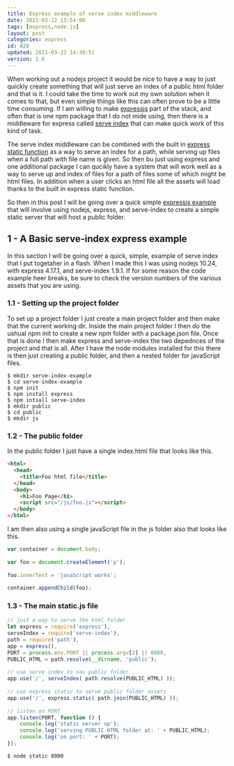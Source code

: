 ```yaml
---
title: Express example of serve index middleware
date: 2021-03-22 13:54:00
tags: [express,node.js]
layout: post
categories: express
id: 828
updated: 2021-03-22 14:39:51
version: 1.6
---
```


When working out a nodejs project it would be nice to have a way to just quickly create something that will just serve an index of a public html folder and that is it. I could take the time to work out my own solution when it comes to that, but even simple things like this can often prove to be a little time consuming. If I am willing to make [expressjs](https://expressjs.com/) part of the stack, and often that is one npm package that I do not mide using, then there is a middleware for express called [serve index](https://www.npmjs.com/package/serve-index) that can make quick work of this kind of task.

The serve index middleware can be combined with the built in [express static function](https://expressjs.com/en/starter/static-files.html) as a way to serve an index for a path, while serving up files when a full path with file name is given. So then bu just using express and one additional package I can qucikly have a system that will work well as a way to serve up and index of files for a path of files some of which might be html files. In addition when a user clicks an html file all the assets will load thanks to the built in express static function.

So then in this post I will be going over a quick simple [expressjs example](/2019/04/30/express-example) that will involve using nodejs, express, and serve-index to create a simple static server that will host a public folder.

<!-- more -->

## 1 - A Basic serve-index express example

In this section I will be going over a quick, simple, example of serve index that I put togetaher in a flash. When I made this I was using nodejs 10.24, with express 4.17.1, and serve-index 1.9.1. If for some reason the code example heer breaks, be sure to check the version numbers of the various assets that you are using.

### 1.1 - Setting up the project folder

To set up a project folder I just create a main project folder and then make that the current working dir. Inside the main project folder I then do the ushual npm init to create a new npm folder with a package.json file. Once that is done I then make express and serve-index the two depednces of the project and that is all. After I have the node modules installed for this there is then just creating a public folder, and then a nested folder for javaScript files.

```
$ mkdir serve-index-example
$ cd serve-index-example
$ npm init
$ npm install express
$ npm intsall serve-index
$ mkdir public
$ cd public
$ mkdir js
```

### 1.2 - The public folder

In the public folder I just have a single index.html file that looks like this.

```html
<html>
  <head>
    <title>Foo html file</title>
  </head>
  <body>
    <h1>Foo Page</h1>
    <script src="/js/foo.js"></script>
  </body>
</html>
```

I am then also using a single javaScript file in the js folder also that looks like this.

```js
var container = document.body;
 
var foo = document.createElement('p');
 
foo.innerText = 'javaScript works';
 
container.appendChild(foo);
```

### 1.3 - The main static.js file

```js
// just a way to serve the html folder
let express = require('express'),
serveIndex = require('serve-index'),
path = require('path'),
app = express(),
PORT = process.env.PORT || process.argv[2] || 8080,
PUBLIC_HTML = path.resolve(__dirname, 'public');
 
// use serve index to nav public folder
app.use('/', serveIndex( path.resolve(PUBLIC_HTML) ));
 
// use express static to serve public folder assets
app.use('/', express.static( path.join(PUBLIC_HTML) ));
 
// listen on PORT
app.listen(PORT, function () {
    console.log('static server up');
    console.log('serving PUBLIC HTML folder at: ' + PUBLIC_HTML);
    console.log('on port: ' + PORT);
});
```

```
$ node static 8000
```
